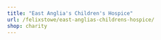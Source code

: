 ```yaml
---
title: "East Anglia's Children's Hospice"
url: /felixstowe/east-anglias-childrens-hospice/
shop: charity
---
```

